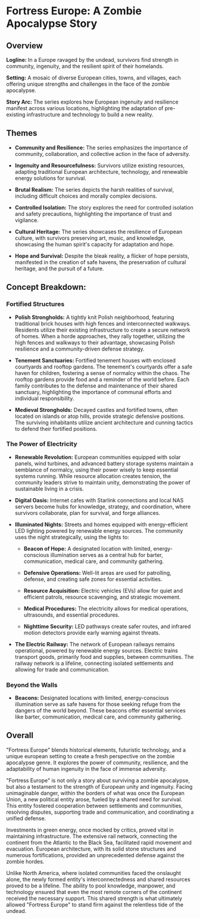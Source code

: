 # Fortress Europe: A Zombie Apocalypse Story

## Overview

**Logline:** In a Europe ravaged by the undead, survivors find strength in community, ingenuity, and the resilient spirit of their homelands.

**Setting:** A mosaic of diverse European cities, towns, and villages, each offering unique strengths and challenges in the face of the zombie apocalypse.

**Story Arc:** The series explores how European ingenuity and resilience manifest across various locations, highlighting the adaptation of pre-existing infrastructure and technology to build a new reality.

## Themes

-   **Community and Resilience:** The series emphasizes the importance of community, collaboration, and collective action in the face of adversity.
    
-   **Ingenuity and Resourcefulness:** Survivors utilize existing resources, adapting traditional European architecture, technology, and renewable energy solutions for survival.
    
-   **Brutal Realism:** The series depicts the harsh realities of survival, including difficult choices and morally complex decisions.
    
-   **Controlled Isolation:** The story explores the need for controlled isolation and safety precautions, highlighting the importance of trust and vigilance.
    
-   **Cultural Heritage:** The series showcases the resilience of European culture, with survivors preserving art, music, and knowledge, showcasing the human spirit's capacity for adaptation and hope.
    
-   **Hope and Survival:** Despite the bleak reality, a flicker of hope persists, manifested in the creation of safe havens, the preservation of cultural heritage, and the pursuit of a future.

## Concept Breakdown:

### Fortified Structures

-   **Polish Strongholds:** A tightly knit Polish neighborhood, featuring traditional brick houses with high fences and interconnected walkways. Residents utilize their existing infrastructure to create a secure network of homes. When a horde approaches, they rally together, utilizing the high fences and walkways to their advantage, showcasing Polish resilience and a community-driven defense strategy.
    
-   **Tenement Sanctuaries:** Fortified tenement houses with enclosed courtyards and rooftop gardens. The tenement's courtyards offer a safe haven for children, fostering a sense of normalcy within the chaos. The rooftop gardens provide food and a reminder of the world before. Each family contributes to the defense and maintenance of their shared sanctuary, highlighting the importance of communal efforts and individual responsibility.
    
-   **Medieval Strongholds:** Decayed castles and fortified towns, often located on islands or atop hills, provide strategic defensive positions. The surviving inhabitants utilize ancient architecture and cunning tactics to defend their fortified positions.
    

### The Power of Electricity

-   **Renewable Revolution:** European communities equipped with solar panels, wind turbines, and advanced battery storage systems maintain a semblance of normalcy, using their power wisely to keep essential systems running. While resource allocation creates tension, the community leaders strive to maintain unity, demonstrating the power of sustainable living in a crisis.
    
-   **Digital Oasis:** Internet cafes with Starlink connections and local NAS servers become hubs for knowledge, strategy, and coordination, where survivors collaborate, plan for survival, and forge alliances.
    
-   **Illuminated Nights:** Streets and homes equipped with energy-efficient LED lighting powered by renewable energy sources. The community uses the night strategically, using the lights to:
    
    -   **Beacon of Hope:** A designated location with limited, energy-conscious illumination serves as a central hub for barter, communication, medical care, and community gathering.
        
    -   **Defensive Operations:** Well-lit areas are used for patrolling, defense, and creating safe zones for essential activities.
        
    -   **Resource Acquisition:** Electric vehicles (EVs) allow for quiet and efficient patrols, resource scavenging, and strategic movement.
        
    -   **Medical Procedures:** The electricity allows for medical operations, ultrasounds, and essential procedures.
        
    -   **Nighttime Security:** LED pathways create safer routes, and infrared motion detectors provide early warning against threats.
        
    
-   **The Electric Railway:** The network of European railways remains operational, powered by renewable energy sources. Electric trains transport goods, primarily food and supplies, between communities. The railway network is a lifeline, connecting isolated settlements and allowing for trade and communication.
    

### Beyond the Walls

-   **Beacons:** Designated locations with limited, energy-conscious illumination serve as safe havens for those seeking refuge from the dangers of the world beyond. These beacons offer essential services like barter, communication, medical care, and community gathering.
    

## Overall

"Fortress Europe" blends historical elements, futuristic technology, and a unique european setting to create a fresh perspective on the zombie apocalypse genre. It explores the power of community, resilience, and the adaptability of human ingenuity in the face of immense adversity.

"Fortress Europe" is not only a story about surviving a zombie apocalypse, but also a testament to the strength of European unity and ingenuity. Facing unimaginable danger, within the borders of what was once the European Union, a new political entity arose, fueled by a shared need for survival. This entity fostered cooperation between settlements and communities, resolving disputes, supporting trade and communication, and coordinating a unified defense.

Investments in green energy, once mocked by critics, proved vital in maintaining infrastructure. The extensive rail network, connecting the continent from the Atlantic to the Black Sea, facilitated rapid movement and evacuation. European architecture, with its solid stone structures and numerous fortifications, provided an unprecedented defense against the zombie hordes.

Unlike North America, where isolated communities faced the onslaught alone, the newly formed entity's interconnectedness and shared resources proved to be a lifeline. The ability to pool knowledge, manpower, and technology ensured that even the most remote corners of the continent received the necessary support. This shared strength is what ultimately allowed "Fortress Europe" to stand firm against the relentless tide of the undead.
